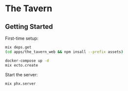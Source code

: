 # The Tavern

## Getting Started

First-time setup:

```sh
mix deps.get
(cd apps/the_tavern_web && npm insall --prefix assets)

docker-compose up -d
mix ecto.create
```

Start the server:

```sh
mix phx.server
```
